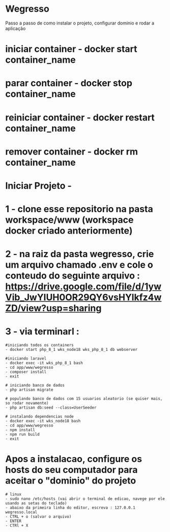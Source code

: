 # Wegresso
Passo a passo de como instalar o projeto, configurar dominio e rodar a aplicação

# iniciar container - docker start container_name
# parar container - docker stop container_name
# reiniciar container - docker restart container_name
# remover container - docker rm container_name

# Iniciar Projeto - 

# 1 - clone esse repositorio na pasta workspace/www (workspace docker criado anteriormente)
# 2 - na raiz da pasta wegresso, crie um arquivo chamado .env e cole o conteudo do seguinte arquivo : https://drive.google.com/file/d/1ywVib_JwYIUH0OR29QY6vsHYlkfz4wZD/view?usp=sharing

# 3 - via terminarl : 
    #iniciando todos os containers
    - docker start php_8_1 wks_node18 wks_php_8_1 db webserver
    
    #iniciando laravel
    - docker exec -it wks_php_8_1 bash
    - cd app/www/wegresso
    - composer install
    - exit
    
    # iniciando banco de dados
    - php artisan migrate
    
    # populando banco de dados com 15 usuarios aleatorio (se quiser mais, so rodar novamente)
    - php artisan db:seed --class=UserSeeder
    
    # instalando dependencias node
    - docker exec -it wks_node18 bash
    - cd app/www/wegresso
    - npm install
    - npm run build
    - exit
    
# Apos a instalacao, configure os hosts do seu computador para aceitar o "dominio" do projeto
    # linux
    - sudo nano /etc/hosts (vai abrir o terminal de edicao, navege por ele usando as setas do teclado)
    - abaixo da primeira linha do editor, escreva : 127.0.0.1      wegresso.local
    - CTRL + o (salvar o arquivo)
    - ENTER
    - CTRl + X
